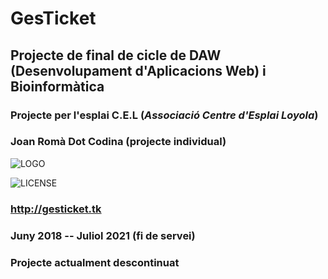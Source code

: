 # GesTicket
## Projecte de final de cicle de DAW (Desenvolupament d'Aplicacions Web) i Bioinformàtica
### Projecte per l'esplai C.E.L (*Associació Centre d'Esplai Loyola*)
### Joan Romà Dot Codina (projecte individual)
![LOGO](https://i.imgur.com/woWITwn.png)

![LICENSE](https://upload.wikimedia.org/wikipedia/commons/thumb/9/93/GPLv3_Logo.svg/150px-GPLv3_Logo.svg.png)

### http://gesticket.tk

### Juny 2018 -- Juliol 2021 (fi de servei)

### Projecte actualment descontinuat



